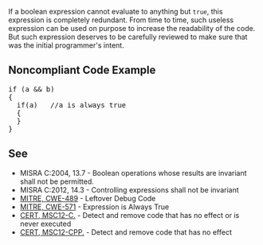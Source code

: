If a boolean expression cannot evaluate to anything but `true`, this expression is completely redundant. From time to time, such useless
expression can be used on purpose to increase the readability of the code. But such expression deserves to be carefully reviewed to make sure that was
the initial programmer's intent.

## Noncompliant Code Example

<pre>
if (a &amp;&amp; b)
{
  if(a)   //a is always true
  {
  }
}
</pre>

## See

*   MISRA C:2004, 13.7 - Boolean operations whose results are invariant shall not be permitted.
*   MISRA C:2012, 14.3 - Controlling expressions shall not be invariant
*   [MITRE, CWE-489](http://cwe.mitre.org/data/definitions/489) - Leftover Debug Code
*   [MITRE, CWE-571](http://cwe.mitre.org/data/definitions/571) - Expression is Always True
*   [CERT, MSC12-C.](https://www.securecoding.cert.org/confluence/x/NYA5) - Detect and remove code that has no effect or is never
      executed
*   [CERT, MSC12-CPP.](https://www.securecoding.cert.org/confluence/x/SIIyAQ) - Detect and remove code that has no effect